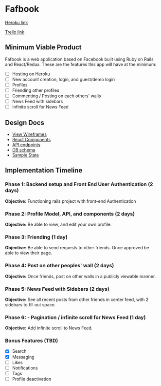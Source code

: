 # Fafbook

[Heroku link][heroku]

[Trello link][trello]

[heroku]: https://fafbook.herokuapp.com/#/
[trello]: https://trello.com/b/zFzsNMyZ/fafbook

## Minimum Viable Product
Fafbook is a web application based on Facebook built using Ruby on Rails
and React/Redux. These are the features this app will have at the minimum:

- [ ] Hosting on Heroku
- [ ] New account creation, login, and guest/demo login
- [ ] Profiles
- [ ] Friending other profiles
- [ ] Commenting / Posting on each others' walls
- [ ] News Feed with sidebars
- [ ] Infinite scroll for News Feed

## Design Docs
* [View Wireframes][wireframes]
* [React Components][components]
* [API endpoints][api-endpoints]
* [DB schema][schema]
* [Sample State][sample-state]

[wireframes]: wireframes
[components]: component-hierarchy.md
[sample-state]: sample-state.md
[api-endpoints]: api-endpoints.md
[schema]: schema.md


## Implementation Timeline

### Phase 1: Backend setup and Front End User Authentication (2 days)

**Objective:** Functioning rails project with front-end Authentication

### Phase 2: Profile Model, API, and components (2 days)

**Objective:** Be able to view, and edit your own profile.

### Phase 3: Friending (1 day)

**Objective:** Be able to send requests to other friends.
Once approved be able to view their page.

### Phase 4: Post on other peoples' wall (2 days)

**Objective:** Once friends, post on other walls in a publicly viewable manner.

### Phase 5: News Feed with Sidebars (2 days)

**Objective:** See all recent posts from other friends in center feed, with 2 sidebars to fill out space.

### Phase 6: - Pagination / infinite scroll for News Feed (1 day)

**Objective:** Add infinite scroll to News Feed.


### Bonus Features (TBD)
- [x] Search
- [x] Messaging
- [ ] Likes
- [ ] Notifications
- [ ] Tags
- [ ] Profile deactivation
